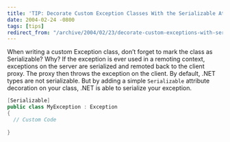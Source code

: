 ```yaml
---
title: 'TIP: Decorate Custom Exception Classes With the Serializable Attribute'
date: 2004-02-24 -0800
tags: [tips]  
redirect_from: "/archive/2004/02/23/decorate-custom-exceptions-with-serializable-attribute.aspx/"
---
```


When writing a custom Exception class, don’t forget to mark the class as
Serializable? Why? If the exception is ever used in a remoting context,
exceptions on the server are serialized and remoted back to the client
proxy. The proxy then throws the exception on the client. By default,
.NET types are not serializable. But by adding a simple `Serializable`
attribute decoration on your class, .NET is able to serialize your
exception.

```csharp
[Serializable]
public class MyException : Exception
{
  // Custom Code
  
}
```

